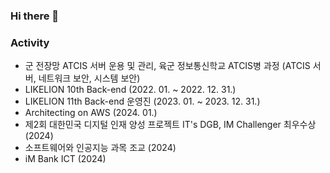 ### Hi there 👋

### Activity
- 군 전장망 ATCIS 서버 운용 및 관리, 육군 정보통신학교 ATCIS병 과정 (ATCIS 서버, 네트워크 보안, 시스템 보안)
- LIKELION 10th Back-end (2022. 01. ~ 2022. 12. 31.)
- LIKELION 11th Back-end 운영진 (2023. 01. ~ 2023. 12. 31.)
- Architecting on AWS (2024. 01.)
- 제2회 대한민국 디지털 인재 양성 프로젝트 IT's DGB, IM Challenger 최우수상 (2024)
- 소프트웨어와 인공지능 과목 조교 (2024)
- iM Bank ICT (2024)



<!--
[![Solved.ac Profile](http://mazassumnida.wtf/api/v2/generate_badge?boj=ahj3579)](https://solved.ac/ahj3579/)

**AHNDOIL/AHNDOIL** is a ✨ _special_ ✨ repository because its `README.md` (this file) appears on your GitHub profile.

Here are some ideas to get you started:

- 🔭 I’m currently working on ...
- 🌱 I’m currently learning ...
- 👯 I’m looking to collaborate on ...
- 🤔 I’m looking for help with ...
- 💬 Ask me about ...
- 📫 How to reach me: ...
- 😄 Pronouns: ...
- ⚡ Fun fact: ...
-->
